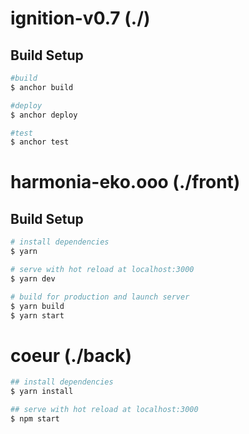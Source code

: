 # ignition-v0.7 (./)

## Build Setup

```bash
#build
$ anchor build

#deploy
$ anchor deploy

#test
$ anchor test
```

# harmonia-eko.ooo (./front)

## Build Setup

```bash
# install dependencies
$ yarn

# serve with hot reload at localhost:3000
$ yarn dev

# build for production and launch server
$ yarn build
$ yarn start
```

# coeur (./back)

```bash
## install dependencies
$ yarn install

## serve with hot reload at localhost:3000
$ npm start
```
